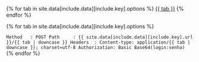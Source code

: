 <div class="mdl-tabs mdl-js-tabs mdl-js-ripple-effect">
  <div class="mdl-tabs__tab-bar tab-left">
    {% for tab in site.data[include.data][include.key].options %}
      <a href="#{{ tab | downcase }}" class="mdl-tabs__tab {% if tab.active %}is-active{% endif %}">{{ tab }}</a>
    {% endfor %}
  </div>

  {% for tab in site.data[include.data][include.key].options %}
    <div class="mdl-tabs__panel{% if forloop.first %} is-active{% endif %}" id="{{ tab | downcase }}">
      <div markdown="1">
        ```
        Method   : POST
        Path     : {{ site.data[include.data][include.key].url }}/{{ tab | downcase }}
        Headers  : Content-type: application/{{ tab | downcase }}; charset=utf-8
                   Authorization: Basic Base64(login:senha)
        ```
      </div>
    </div>
  {% endfor %}
</div>